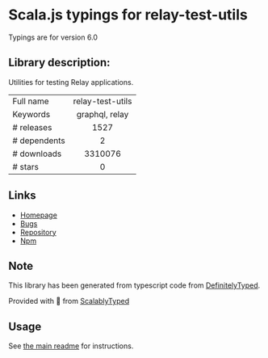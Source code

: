 
# Scala.js typings for relay-test-utils

Typings are for version 6.0

## Library description:
Utilities for testing Relay applications.

|                    |                 |
| ------------------ | :-------------: |
| Full name          | relay-test-utils |
| Keywords           | graphql, relay |
| # releases         | 1527 |
| # dependents       | 2 |
| # downloads        | 3310076 |
| # stars            | 0 |

## Links
- [Homepage](https://relay.dev)
- [Bugs](https://github.com/facebook/relay/issues)
- [Repository](https://github.com/facebook/relay)
- [Npm](https://www.npmjs.com/package/relay-test-utils)
    


## Note
This library has been generated from typescript code from [DefinitelyTyped](https://definitelytyped.org).

Provided with :purple_heart: from [ScalablyTyped](https://github.com/oyvindberg/ScalablyTyped)

## Usage
See [the main readme](../../readme.md) for instructions.


